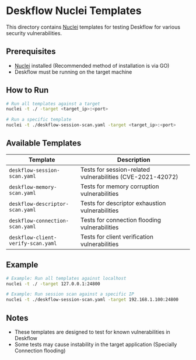 # Deskflow Nuclei Templates

This directory contains [Nuclei](https://github.com/projectdiscovery/nuclei) templates for testing Deskflow for various security vulnerabilities.

## Prerequisites

- [Nuclei](https://github.com/projectdiscovery/nuclei) installed (Recommended method of installation is via GO)
- Deskflow must be running on the target machine

## How to Run

```bash
# Run all templates against a target
nuclei -t ./ -target <target_ip>:<port>

# Run a specific template
nuclei -t ./deskflow-session-scan.yaml -target <target_ip>:<port>
```

## Available Templates

| Template | Description |
|----------|-------------|
| `deskflow-session-scan.yaml` | Tests for session-related vulnerabilities (CVE-2021-42072) |
| `deskflow-memory-scan.yaml` | Tests for memory corruption vulnerabilities |
| `deskflow-descriptor-scan.yaml` | Tests for descriptor exhaustion vulnerabilities |
| `deskflow-connection-scan.yaml` | Tests for connection flooding vulnerabilities |
| `deskflow-client-verify-scan.yaml` | Tests for client verification vulnerabilities |

## Example

```bash
# Example: Run all templates against localhost
nuclei -t ./ -target 127.0.0.1:24800

# Example: Run session scan against a specific IP
nuclei -t ./deskflow-session-scan.yaml -target 192.168.1.100:24800
```

## Notes

- These templates are designed to test for known vulnerabilities in Deskflow
- Some tests may cause instability in the target application (Specially Connection flooding)

